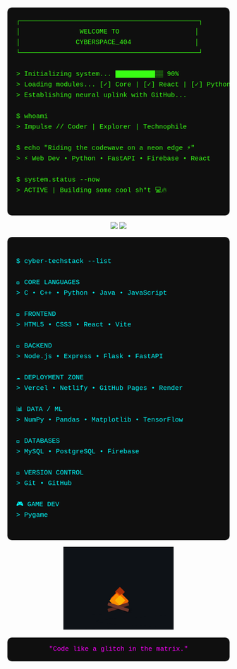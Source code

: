 <div align="center">

<pre style="background:#0f0f0f;color:#39ff14;padding:20px;border-radius:10px;max-width:960px;overflow:auto;text-align:left;font-family:'Courier New', monospace;font-size:15px;line-height:1.6">
┌─────────────────────────────────────────────┐
│               WELCOME TO                   │
│              CYBERSPACE_404                │
└─────────────────────────────────────────────┘

> Initializing system... ██████████▒▒ 90%
> Loading modules... [✓] Core | [✓] React | [✓] Python | [✓] FastAPI
> Establishing neural uplink with GitHub...

$ whoami
> Impulse // Coder | Explorer | Technophile

$ echo "Riding the codewave on a neon edge ⚡"
> ⚡ Web Dev • Python • FastAPI • Firebase • React

$ system.status --now
> ACTIVE | Building some cool sh*t 💻🔥

</pre>

<img src="https://github-readme-stats.vercel.app/api?username=ImpulseSID&show_icons=true&theme=tokyonight&hide_border=true&border_radius=15" width="48%" />
<img src="https://github-readme-stats.vercel.app/api/top-langs/?username=ImpulseSID&layout=compact&theme=tokyonight&hide_border=true&border_radius=15" width="41%" />

<pre style="background:#0f0f0f;color:#00ffff;padding:20px;border-radius:10px;max-width:960px;overflow:auto;text-align:left;font-family:'Courier New', monospace;font-size:15px;line-height:1.6">

$ cyber-techstack --list

🧠 CORE LANGUAGES
> C • C++ • Python • Java • JavaScript

🧬 FRONTEND
> HTML5 • CSS3 • React • Vite

🔩 BACKEND
> Node.js • Express • Flask • FastAPI

☁️ DEPLOYMENT ZONE
> Vercel • Netlify • GitHub Pages • Render

📊 DATA / ML
> NumPy • Pandas • Matplotlib • TensorFlow

💾 DATABASES
> MySQL • PostgreSQL • Firebase

📁 VERSION CONTROL
> Git • GitHub

🎮 GAME DEV
> Pygame

</pre>

<img src="https://raw.githubusercontent.com/ImpulseSID/ImpulseSID/main/assets/bonfire.gif" alt="Bonfire" width="250"/>

<pre style="background:#0f0f0f;color:#ff00ff;padding:15px;border-radius:10px;max-width:960px;overflow:auto;text-align:center;font-family:'Courier New', monospace;font-size:15px;line-height:1.6">
"Code like a glitch in the matrix."
</pre>

</div>
